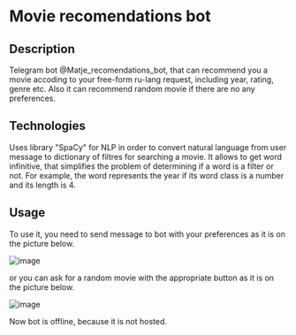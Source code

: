 # Movie recomendations bot

## Description
Telegram bot @Matje_recomendations_bot, that can recommend you a movie accoding to your free-form ru-lang request, including year, rating, genre etc. Also it can recommend random movie if there are no any preferences.

## Technologies
Uses library "SpaCy" for NLP in order to convert natural language from user message to dictionary of filtres for searching a movie. It allows to get word infinitive, that simplifies the problem of determining if a word is a filter or not. For example, the word represents the year if its word class is a number and its length is 4. 

## Usage
To use it, you need to send message to bot with your preferences as it is on the picture below.

![image](https://github.com/aovsybo/movie_recomendations_bot/assets/66824112/fa222fdf-f495-43be-81c5-4453ab6c1300)

or you can ask for a random movie with the appropriate button as it is on the picture below.

![image](https://github.com/aovsybo/movie_recomendations_bot/assets/66824112/fb459336-9581-4600-b702-d0a3a11b000b)

Now bot is offline, because it is not hosted.
